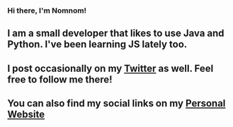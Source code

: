 ### Hi there, I'm Nomnom!

## I am a small developer that likes to use Java and Python. I've been learning JS lately too.
## I post occasionally on my [Twitter](https://twitter.com/NomnomPlays/) as well. Feel free to follow me there!
## You can also find my social links on my [Personal Website](https://nomnomplays.github.io)

<!--
**NomnomPlays/NomnomPlays** is a ✨ _special_ ✨ repository because its `README.md` (this file) appears on your GitHub profile.

Here are some ideas to get you started:

- 🔭 I’m currently working on ...
- 🌱 I’m currently learning ...
- 👯 I’m looking to collaborate on ...
- 🤔 I’m looking for help with ...
- 💬 Ask me about ...
- 📫 How to reach me: ...
- 😄 Pronouns: ...
- ⚡ Fun fact: ...
-->

